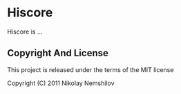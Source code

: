 # Hiscore

Hiscore is ...


## Copyright And License

This project is released under the terms of the MIT license

Copyright (C) 2011 Nikolay Nemshilov